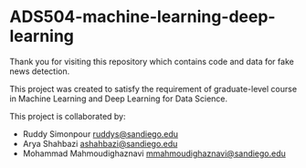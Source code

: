 # ADS504-machine-learning-deep-learning
Thank you for visiting this repository which contains code and data for fake news detection. 

This project was created to satisfy the requirement of graduate-level course in Machine Learning and Deep Learning for Data Science. 

This project is collaborated by:
* Ruddy Simonpour <ruddys@sandiego.edu>
* Arya Shahbazi <ashahbazi@sandiego.edu>
* Mohammad Mahmoudighaznavi <mmahmoudighaznavi@sandiego.edu>

 
